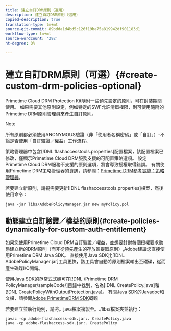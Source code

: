 ```yaml
---
title: 建立自訂DRM原則（選用）
description: 建立自訂DRM原則（選用）
copied-description: true
translation-type: tm+mt
source-git-commit: 89bdda1d4bd5c126f19ba75a819942df901183d1
workflow-type: tm+mt
source-wordcount: '292'
ht-degree: 0%

---
```



# 建立自訂DRM原則（可選）{#create-custom-drm-policies-optional}

Primetime Cloud DRM Protection Kit隨附一些預先設定的原則，可在封裝期間使用。 如果需要其他原則設定，例如特定的SWF允許清單權限，則可使用隨附的Primetime DRM原則管理員來產生自訂原則。

>[!NOTE]
>
>所有原則都必須使用ANONYMOUS驗證（非「使用者名稱密碼」或「自訂」）-不論是否使用「自訂驗證／權益」工作流程。

策略管理器中包含[!DNL flashaccesstools.properties]配置檔案，該配置檔案已修改，僅顯示Primetime Cloud DRM服務支援的可配置策略選項。 設定Primetime Cloud DRM服務不支援的原則選項，將會導致授權取得錯誤。 有關使用Primetime DRM策略管理器的資訊，請參閱：[Primetime DRM參考實施：策略管理器](https://help.adobe.com/en_US/primetime/drm/5.3/reference_implementations/index.html#concept-DRM_Policy_Manager)。

若要建立新原則，請視需要更新[!DNL flashaccesstools.properties]檔案，然後使用命令：

```
java -jar libs/AdobePolicyManager.jar new myPolicy.pol
```

## 動態建立自訂驗證／權益的原則{#create-policies-dynamically-for-custom-auth-entitlement}

如果您使用Primetime Cloud DRM自訂驗證／權益，並想要針對每個授權要求動態建立新的DRM原則（而非從預先產生的存放區提取原則）,Adobe建議您直接使用Primetime DRM Java SDK。 直接使用Java SDK比[!DNL AdobePolicyManager.jar]工具更快，該工具會自動將原則檔案輸出至磁碟，從而產生磁碟I/O開銷。

使用Java SDK的范常式式碼可在[!DNL /Primetime DRM PolicyManager/sampleCode/]目錄中找到，名為[!DNL CreatePolicy.java]和[!DNL CreatePolicyWithOutputProtection.java]。 有關Java SDK的Javadoc和文檔，請參閱[Adobe PrimetimeDRM SDK](../../../digital-rights-management/drm-sdk-overview/overview.md)概觀

若要建立並執行範例，請將。java檔案複製至。./libs/檔案夾並執行：

```
javac -cp adobe-flashaccess-sdk.jar:. CreatePolicy.java
java -cp adobe-flashaccess-sdk.jar:. CreatePolicy
```
